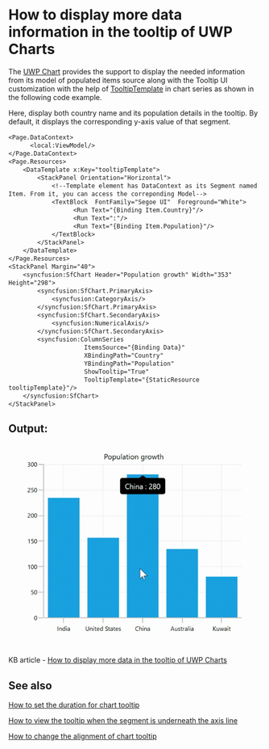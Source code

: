 # How to display more data information in the tooltip of UWP Charts

The [UWP Chart](https://www.syncfusion.com/uwp-ui-controls/charts) provides the support to display the needed information from its model of populated items source along with the Tooltip UI customization with the help of [TooltipTemplate](https://help.syncfusion.com/cr/uwp/Syncfusion.UI.Xaml.Charts.ChartSeriesBase.html#Syncfusion_UI_Xaml_Charts_ChartSeriesBase_TooltipTemplate) in chart series as shown in the following code example.

Here, display both country name and its population details in the tooltip. By default, it displays the corresponding y-axis value of that segment.

```
<Page.DataContext>
      <local:ViewModel/>
</Page.DataContext>
<Page.Resources>
    <DataTemplate x:Key="tooltipTemplate">
        <StackPanel Orientation="Horizontal">
            <!--Template element has DataContext as its Segment named Item. From it, you can access the correponding Model-->
            <TextBlock  FontFamily="Segoe UI"  Foreground="White">
                  <Run Text="{Binding Item.Country}"/>
                  <Run Text=":"/>  
                  <Run Text="{Binding Item.Population}"/>
            </TextBlock>
        </StackPanel>
    </DataTemplate>
</Page.Resources>
<StackPanel Margin="40">
    <syncfusion:SfChart Header="Population growth" Width="353" Height="298">
        <syncfusion:SfChart.PrimaryAxis>
            <syncfusion:CategoryAxis/>
        </syncfusion:SfChart.PrimaryAxis>
        <syncfusion:SfChart.SecondaryAxis>
            <syncfusion:NumericalAxis/>
        </syncfusion:SfChart.SecondaryAxis>
        <syncfusion:ColumnSeries 
                     ItemsSource="{Binding Data}"
                     XBindingPath="Country"
                     YBindingPath="Population"
                     ShowTooltip="True"
                     TooltipTemplate="{StaticResource tooltipTemplate}"/>
    </syncfusion:SfChart>
</StackPanel>
```

## Output:

![Tooltip with more data in UWP chart](https://github.com/SyncfusionExamples/How-to-display-more-data-information-in-the-tooltip-of-UWP-Charts/blob/main/UWP_Chart_Tooltip_Customization.gif)

KB article - [How to display more data in the tooltip of UWP Charts](https://www.syncfusion.com/kb/12482/how-to-display-more-data-in-the-tooltip-of-uwp-charts)

## See also

[How to set the duration for chart tooltip](https://www.syncfusion.com/kb/6161/how-to-set-the-duration-for-chart-tooltip)

[How to view the tooltip when the segment is underneath the axis line](https://www.syncfusion.com/kb/6151/how-to-view-the-tooltip-when-segment-is-underneath-the-axis-line)

[How to change the alignment of chart tooltip](https://help.syncfusion.com/uwp/charts/interactive-features#aligning-the-tooltip)
